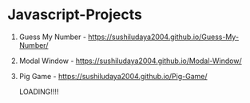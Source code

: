# Javascript-Projects

1. Guess My Number - https://sushiludaya2004.github.io/Guess-My-Number/
2. Modal Window - https://sushiludaya2004.github.io/Modal-Window/
3. Pig Game - https://sushiludaya2004.github.io/Pig-Game/

   LOADING!!!!
